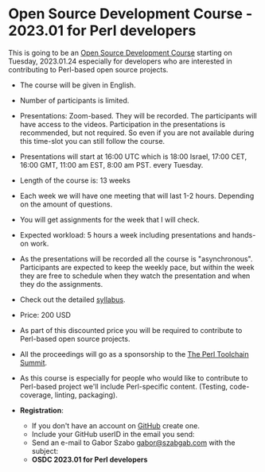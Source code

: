 # Open Source Development Course - 2023.01 for Perl developers

This is going to be an [Open Source Development Course](/) starting on Tuesday, 2023.01.24 especially for developers who are interested in contributing to Perl-based open source projects.

* The course will be given in English.
* Number of participants is limited.
* Presentations: Zoom-based. They will be recorded. The participants will have access to the videos. Participation in the presentations is recommended, but not required. So even if you are not available during this time-slot you can still follow the course.
* Presentations will start at 16:00 UTC which is 18:00 Israel, 17:00 CET, 16:00 GMT, 11:00 am EST, 8:00 am PST. every Tuesday.
* Length of the course is: 13 weeks
* Each week we will have one meeting that will last 1-2 hours. Depending on the amount of questions.
* You will get assignments for the week that I will check.
* Expected workload: 5 hours a week including presentations and hands-on work.
* As the presentations will be recorded all the course is "asynchronous". Participants are expected to keep the weekly pace, but within the week they are free to schedule when they watch the presentation and when they do the assignments.

* Check out the detailed [syllabus](/).

* Price: 200 USD

* As part of this discounted price you will be required to contribute to Perl-based open source projects.

* All the proceedings will go as a sponsorship to the [The Perl Toolchain Summit](https://blogs.perl.org/users/book/2023/01/the-perl-toolchain-summit-is-back-in-2023.html).
* As this course is especially for people who would like to contribute to Perl-based project we'll include Perl-specific content. (Testing, code-coverage, linting, packaging).

* **Registration**:
    * If you don't have an account on [GitHub](https://github.com/) create one.
    * Include  your GitHub userID in the email you send:
    * Send an e-mail to Gabor Szabo gabor@szabgab.com with the subject:
    * **OSDC 2023.01 for Perl developers**

